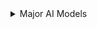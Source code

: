 <details>
<summary>Major AI Models</summary>

## **1. Language Models (NLP)**
- **GPT Series (OpenAI)**: 
  - **GPT-4, GPT-3.5**: Advanced conversational AI with wide-ranging applications in text generation, summarization, and programming.
  - **Codex**: Fine-tuned for programming tasks.
  
- **PaLM (Google)**:
  - **Bard**: Google's conversational AI based on PaLM.
  - **Gemini**: Successor to Bard, designed for multimodal tasks.

- **LLaMA (Meta)**:
  - Lightweight Large Language Model for research purposes, with fine-tuned versions like **LLaMA 2**.

- **Claude (Anthropic)**:
  - Focused on safety and alignment, versions include Claude 1 and Claude 2.

- **Bloom (BigScience)**:
  - An open-source multilingual language model.

- **T5 (Google)**:
  - Transformer model fine-tuned for text-to-text tasks.

- **ChatGLM (Tsinghua University)**:
  - Multilingual models optimized for Chinese and English.

---

## **2. Vision Models (Computer Vision)**
- **Vision Transformers (ViT)**:
  - State-of-the-art model for image classification and segmentation.

- **YOLO (You Only Look Once)**:
  - Real-time object detection.

- **CLIP (OpenAI)**:
  - Multimodal model linking images and text, enabling zero-shot learning.

- **DINO**:
  - Vision transformer trained with self-supervised learning.

- **SAM (Meta)**:
  - Segment Anything Model for image segmentation tasks.

---

## **3. Multimodal Models (Text + Vision + Other Modalities)**
- **DALL-E (OpenAI)**:
  - Text-to-image generation model.

- **Stable Diffusion**:
  - Open-source text-to-image generation.

- **DeepMind’s Gato**:
  - General-purpose multimodal model.

- **Flamingo (DeepMind)**:
  - Combines vision and language understanding.

- **Muse**:
  - Text-to-image and text-to-video generation model.

---

## **4. Speech and Audio Models**
- **Whisper (OpenAI)**:
  - Speech-to-text transcription with multilingual support.

- **Tacotron and WaveNet** (Google):
  - Text-to-speech synthesis.

- **DeepSpeech (Mozilla)**:
  - Open-source speech-to-text system.

- **VALL-E (Microsoft)**:
  - Text-to-speech synthesis with high fidelity and voice cloning.

---

## **5. Reinforcement Learning Models**
- **AlphaGo, AlphaZero, and AlphaStar (DeepMind)**:
  - Game-playing AIs for Go, Chess, and StarCraft II.

- **OpenAI Five**:
  - AI for playing Dota 2.

- **MuZero (DeepMind)**:
  - General-purpose reinforcement learning model.

---

## **6. Generative AI Models**
- **GANs (Generative Adversarial Networks)**:
  - Used for realistic image and video synthesis.

- **StyleGAN**:
  - Creates high-resolution images of human faces.

- **Diffusion Models**:
  - Core of image-generation tools like DALL-E and Stable Diffusion.

- **MusicLM (Google)**:
  - Text-to-music generation.

---

## **7. Specialized Models**
- **BioGPT**:
  - Fine-tuned GPT for biomedical data.

- **AlphaFold (DeepMind)**:
  - Protein structure prediction.

- **MedPaLM**:
  - Fine-tuned for healthcare and medical data.

- **Codex and Copilot (OpenAI/GitHub)**:
  - Code generation and developer assistance.

- **Pathways (Google)**:
  - Generalist model trained to handle diverse tasks.

---
</details>
